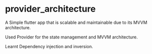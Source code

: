 # provider_architecture

A Simple flutter app that is scalable and maintainable due to its MVVM architecture.

Used Provider for the state management and MVVM architecture.

Learnt Dependency injection and inversion.
